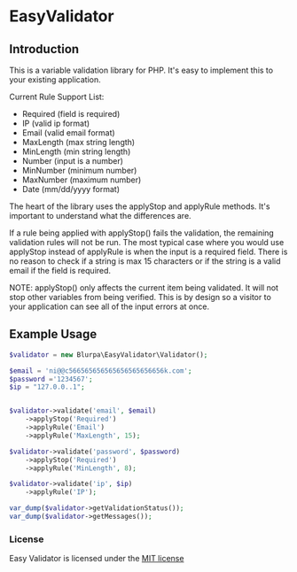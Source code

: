 # EasyValidator

## Introduction

This is a variable validation library for PHP. It's easy to implement this to your existing application.

Current Rule Support List:
* Required (field is required)
* IP (valid ip format)
* Email (valid email format)
* MaxLength (max string length)
* MinLength (min string length)
* Number (input is a number)
* MinNumber (minimum number)
* MaxNumber (maximum number)
* Date (mm/dd/yyyy format)

The heart of the library uses the applyStop and applyRule methods. It's important to understand what the differences are.

If a rule being applied with applyStop() fails the validation, the remaining validation rules will not be run.
The most typical case where you would use applyStop instead of applyRule is when the input is a required field. There is
no reason to check if a string is max 15 characters or if the string is a valid email if the field is required.

NOTE: applyStop() only affects the current item being validated. It will not stop other variables from being verified.
This is by design so a visitor to your application can see all of the input errors at once.

## Example Usage

```php
$validator = new Blurpa\EasyValidator\Validator();

$email = 'ni@@c566565656565656565656656k.com';
$password ='1234567';
$ip = "127.0.0..1";


$validator->validate('email', $email)
    ->applyStop('Required')
    ->applyRule('Email')
    ->applyRule('MaxLength', 15);

$validator->validate('password', $password)
    ->applyStop('Required')
    ->applyRule('MinLength', 8);

$validator->validate('ip', $ip)
    ->applyRule('IP');

var_dump($validator->getValidationStatus());
var_dump($validator->getMessages());
```

### License

Easy Validator is licensed under the [MIT license](http://opensource.org/licenses/MIT)